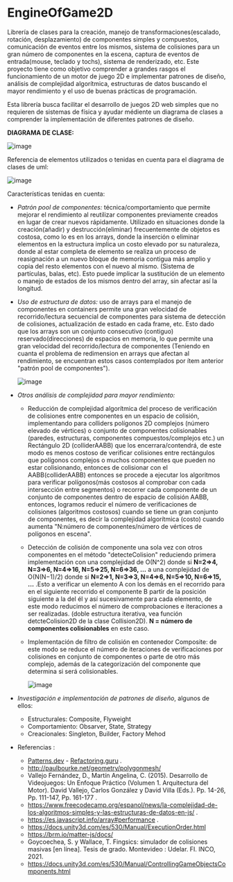 # EngineOfGame2D
Librería de clases para la creación, manejo de transformaciones(escalado, rotación, desplazamiento) de componentes simples y compuestos, comunicación de eventos entre los mismos, sistema de colisiones para un gran número de componentes en la escena, captura de eventos de entrada(mouse, teclado y tochs), sistema de renderizado, etc. Este proyecto tiene como objetivo comprender a grandes rasgos el funcionamiento de un motor de juego 2D e implementar patrones de diseño, análisis de complejidad algorítmica, estructuras de datos buscando el mayor rendimiento y el uso de buenas prácticas de programación. 

Esta librería busca facilitar el desarrollo de juegos 2D web simples que no requieren de sistemas de física y ayudar médiente un diagrama de clases a comprender la implementación de diferentes patrones de diseño. 

**DIAGRAMA DE CLASE:**

![image](https://github.com/user-attachments/assets/23441a8d-532d-4b6b-abd6-62b77bb43096)

Referencia de elementos utilizados o tenidas en cuenta para el diagrama de clases de uml:

![image](https://github.com/user-attachments/assets/91904048-1966-41d5-8439-59cd287d1de5)



Características tenidas en cuenta:
- *Patrón pool de componentes:* técnica/comportamiento que permite mejorar el rendimiento al reutilizar componentes previamente creados en lugar de crear nuevos rápidamente. Utilizado en situaciones donde la creación(añadir) y destrucción(eliminar) frecuentemente de objetos es costosa, como lo es en los arrays, donde la inserción o eliminar elementos en la estructura implica un costo elevado por su naturaleza, donde al estar completa de elemento se realiza un proceso de reasignación a un nuevo bloque de memoria contigua más amplio y copia del resto elementos con el nuevo al mismo. (Sistema de partículas, balas, etc). Esto puede implicar la sustitución de un elemento o manejo de estados de los mismos dentro del array, sin afectar así la longitud. 
  
- *Uso de estructura de datos:* uso de arrays para el manejo de componentes en containers permite una gran velocidad de recorrido/lectura secuencial de componentes para sistema de detección de colisiones, actualización de estado en cada frame, etc. Esto dado que los arrays son un conjunto consecutivo (contiguo) reservado(direcciones) de espacios en memoria, lo que permite una gran velocidad del recorrido/lectura de componentes (Teniendo en cuanta el problema de redimension en arrays que afectan al rendimiento, se encuentran estos casos contemplados por ítem anterior "patrón pool de componentes").
  
  ![image](https://github.com/AxelK1999/EngineOfGame2D/assets/69541858/5f96cc71-f7d6-4888-b726-936644e29621)

  
- *Otros análisis de complejidad para mayor rendimiento:*
  - Reducción de complejidad algorítmica del proceso de verificación de colisiones entre componentes en un espacio de colisión, implementando para colliders polígonos 2D complejos (número elevado de vértices) o conjunto de componentes colisionables (paredes, estructuras, componentes compuestos/complejos etc.) un Rectángulo 2D (colliderAABB) que los encerrara/contendrá, de este modo es menos costoso de verificar colisiones entre rectángulos que polígonos complejos o muchos componentes que pueden no estar colisionando, entonces de colisionar con el AABB(colliderAABB) entonces se procede a ejecutar los algoritmos para verificar polígonos(más costosos al comprobar con cada intersección entre segmentos) o recorrer cada componente de un conjunto de componentes dentro de espacio de colisión AABB, entonces, logramos reducir el número de verificaciones de colisiones (algoritmos costosos) cuando se tiene un gran conjunto de componentes, es decir la complejidad algorítmica (costo) cuando aumenta "N:número de componentes/número de vértices de polígonos en escena".
  - Detección de colisión de componente una sola vez con otros componentes en el método "detecteColision" reduciendo primera implementación con una complejidad de O(N^2) donde si **N=2=>4, N=3=>6, N=4=>16, N=5=>25, N=6=>36, …** a una complejidad de O(N(N−1)/2) donde si **N=2=>1, N=3=>3, N=4=>6, N=5=>10, N=6=>15, …** .Esto a verificar un elemento A con los demás en el recorrido para en el siguiente recorrido el componente B partir de la posición siguiente a la del él y así sucesivamente para cada elemento, de este modo reducimos el número de comprobaciones e iteraciones a ser realizadas. (doble estructura iterativa, vea función detcteColision2D de la clase Collision2D). **N = número de componentes colisionables** en este caso.
  - Implementación de filtro de colisión en contenedor Composite: de este modo se reduce el número de iteraciones de verificaciones por colisiones en conjunto de componentes o parte de otro más complejo, además de la categorización del componente que determina si será colisionables.

    ![image](https://github.com/AxelK1999/EngineOfGame2D/assets/69541858/5e5fe2ec-7c5d-4508-b157-84b6de93001d)

- *Investigación e implementación de patrones de diseño*, algunos de ellos:
  - Estructurales: Composite, Flyweight
  - Comportamiento: Obsarver, State, Strategy
  - Creacionales: Singleton, Builder, Factory Mehod
- Referencias :
  - [Patterns.dev](https://www.patterns.dev/) - [Refactoring.guru](https://refactoring.guru/es/design-patterns) .
  - http://paulbourke.net/geometry/polygonmesh/
  - Vallejo Fernández, D., Martín Angelina, C. (2015). Desarrollo de Videojuegos: Un Enfoque Práctico (Volumen 1. Arquitectura del Motor). David Vallejo, Carlos González y David Villa (Eds.). Pp. 14-26, Pp. 111-147, Pp. 161-177 .
  - https://www.freecodecamp.org/espanol/news/la-complejidad-de-los-algoritmos-simples-y-las-estructuras-de-datos-en-js/ .
  - https://es.javascript.info/array#performance .
  - https://docs.unity3d.com/es/530/Manual/ExecutionOrder.html
  - https://brm.io/matter-js/docs/
  - Goycoechea, S. y Wallace, T. Fingsics: simulador de colisiones masivas [en línea]. Tesis de grado. Montevideo : Udelar. FI. INCO, 2021.
  - https://docs.unity3d.com/es/530/Manual/ControllingGameObjectsComponents.html
 
